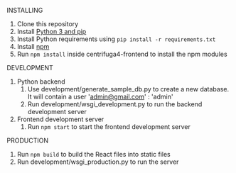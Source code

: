 INSTALLING
1. Clone this repository
2. Install [Python 3 and pip](https://www.python.org/downloads/)
3. Install Python requirements using `pip install -r requirements.txt`
4. Install [npm]([npm][https://www.npmjs.com/get-npm)
5. Run `npm install` inside centrifuga4-frontend to install the npm modules

DEVELOPMENT
1. Python backend
    1. Use development/generate_sample_db.py to create a new database. It will contain a user 'admin@gmail.com' : 'admin'
    2. Run development/wsgi_development.py to run the backend development server
2. Frontend development server
    1. Run `npm start` to start the frontend development server
    
PRODUCTION
1. Run `npm build` to build the React files into static files
2. Run development/wsgi_production.py to run the server

